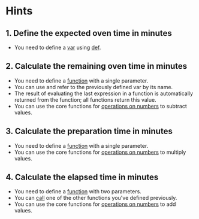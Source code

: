 # Hints

## 1. Define the expected oven time in minutes

- You need to define a [var][vars] using [def].

## 2. Calculate the remaining oven time in minutes

- You need to define a [function][functions] with a single parameter.
- You can use and refer to the previously defined var by its name.
- The result of evaluating the last expression in a function is automatically returned from the function; all functions return this value.
- You can use the core functions for [operations on numbers][operators] to subtract values.

## 3. Calculate the preparation time in minutes

- You need to define a [function][functions] with a single parameter.
- You can use the core functions for [operations on numbers][operators] to multiply values.

## 4. Calculate the elapsed time in minutes

- You need to define a [function][functions] with two parameters.
- You can [call][calling] one of the other functions you've defined previously.
- You can use the core functions for [operations on numbers][operators] to add values.

[def]: https://clojure.org/guides/learn/syntax#_def
[vars]: https://clojure.org/reference/vars
[functions]: https://clojure.org/guides/learn/functions
[operators]: https://clojuredocs.org/quickref#numbers
[calling]: https://clojure.org/guides/learn/functions#_creating_functions